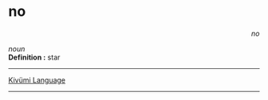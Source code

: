 
# no

<div align="right"><i>no</i></div>

*noun*  
**Definition :** star  

---

[Kivümi Language](../README.md)

---
